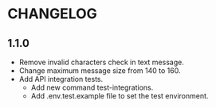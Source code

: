 # CHANGELOG

## 1.1.0

- Remove invalid characters check in text message.
- Change maximum message size from 140 to 160.
- Add API integration tests.
  - Add new command test-integrations.
  - Add .env.test.example file to set the test environment.
